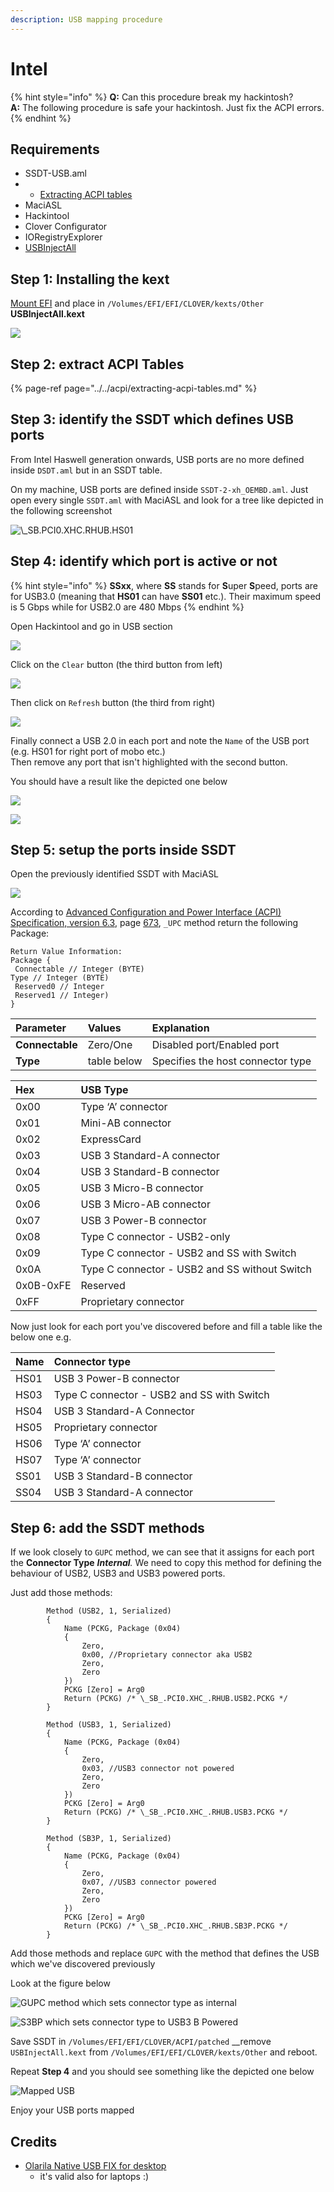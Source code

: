 ```yaml
---
description: USB mapping procedure
---
```


# Intel



{% hint style="info" %}
**Q:** Can this procedure break my hackintosh?  
**A:** The following procedure is safe your hackintosh. Just fix the ACPI errors.
{% endhint %}

##  Requirements

* SSDT-USB.aml
* *  [Extracting ACPI tables](../../acpi/extracting-acpi-tables.md)
* MaciASL
* Hackintool
* Clover Configurator
* IORegistryExplorer
* [USBInjectAll](../../installation/kexts/usb/usbinjectall.md#download-link)

## Step 1: Installing the kext

[Mount EFI](../../bootloaders/mount-efi.md) and place in `/Volumes/EFI/EFI/CLOVER/kexts/Other` **USBInjectAll.kext**

![](../../.gitbook/assets/image%20%2866%29.png)

## Step 2: extract ACPI Tables

{% page-ref page="../../acpi/extracting-acpi-tables.md" %}

## Step 3: identify the SSDT which defines USB ports

From Intel Haswell generation onwards, USB ports are no more defined inside `DSDT.aml` but in an SSDT table.

On my machine, USB ports are defined inside `SSDT-2-xh_OEMBD.aml`. Just open every single `SSDT.aml` with MaciASL and look for a tree like depicted in the following screenshot

 

![\\_SB.PCI0.XHC.RHUB.HS01](../../.gitbook/assets/image%20%2849%29.png)

## Step 4: identify which port is active or not

{% hint style="info" %}
**SSxx**, where **SS** stands for **S**uper **S**peed, ports are for USB3.0 \(meaning that **HS01** can have **SS01** etc.\). Their maximum speed is 5 Gbps while for USB2.0 are 480 Mbps
{% endhint %}

Open Hackintool and go in USB section

![](../../.gitbook/assets/image%20%2818%29.png)

Click on the `Clear` button \(the third button from left\)

![](../../.gitbook/assets/image%20%2856%29.png)

Then click on `Refresh` button \(the third from right\)

![](../../.gitbook/assets/image%20%2880%29.png)

Finally connect a USB 2.0 in each port and note the `Name` of the USB port \(e.g. HS01 for right port of mobo etc.\)  
Then remove any port that isn't highlighted with the second button.  
  
You should have a result like the depicted one below

![](../../.gitbook/assets/image%20%2863%29.png)

 

![](../../.gitbook/assets/image%20%2821%29.png)

## Step 5: setup the ports inside SSDT

Open the previously identified SSDT with MaciASL  


![](../../.gitbook/assets/image%20%2862%29.png)

According to [Advanced Configuration and Power Interface \(ACPI\) Specification, version 6.3](https://uefi.org/sites/default/files/resources/ACPI_6_3_May16.pdf), page [673](https://uefi.org/sites/default/files/resources/ACPI_6_3_May16.pdf#page=673), `_UPC` method return the following Package:

```text
Return Value Information:
Package {
 Connectable // Integer (BYTE)
Type // Integer (BYTE)
 Reserved0 // Integer
 Reserved1 // Integer)
}
```

| Parameter | Values | Explanation |
| :--- | :--- | :--- |
| **Connectable** | Zero/One | Disabled port/Enabled port |
| **Type** | table below | Specifies the host connector type |

| Hex | USB Type |
| :--- | :--- |
| 0x00 | Type ‘A’ connector |
| 0x01 | Mini-AB connector |
| 0x02 | ExpressCard |
| 0x03 | USB 3 Standard-A connector |
| 0x04 | USB 3 Standard-B connector |
| 0x05 | USB 3 Micro-B connector |
| 0x06 | USB 3 Micro-AB connector |
| 0x07 | USB 3 Power-B connector |
| 0x08 | Type C connector - USB2-only |
| 0x09 | Type C connector - USB2 and SS with Switch |
| 0x0A | Type C connector - USB2 and SS without Switch |
| 0x0B-0xFE | Reserved |
| 0xFF | Proprietary connector |

Now just look for each port you've discovered before and fill a table like the below one e.g.

| Name | Connector type |
| :--- | :--- |
| HS01 | USB 3 Power-B connector |
| HS03 | Type C connector - USB2 and SS with Switch |
| HS04 | USB 3 Standard-A Connector |
| HS05 | Proprietary connector |
| HS06 | Type ‘A’ connector |
| HS07 | Type ‘A’ connector |
| SS01 | USB 3 Standard-B connector |
| SS04 | USB 3 Standard-A connector |

## Step 6: add the SSDT methods

If we look closely to `GUPC` method, we can see that it assigns for each port the **Connector Type** _**Internal**._ We need to copy this method for defining the behaviour of USB2, USB3 and USB3 powered ports.

Just add those methods:

```text
        Method (USB2, 1, Serialized)
        {
            Name (PCKG, Package (0x04)
            {
                Zero, 
                0x00, //Proprietary connector aka USB2
                Zero, 
                Zero
            })
            PCKG [Zero] = Arg0
            Return (PCKG) /* \_SB_.PCI0.XHC_.RHUB.USB2.PCKG */
        }

        Method (USB3, 1, Serialized)
        {
            Name (PCKG, Package (0x04)
            {
                Zero, 
                0x03, //USB3 connector not powered
                Zero, 
                Zero
            })
            PCKG [Zero] = Arg0
            Return (PCKG) /* \_SB_.PCI0.XHC_.RHUB.USB3.PCKG */
        }

        Method (SB3P, 1, Serialized)
        {
            Name (PCKG, Package (0x04)
            {
                Zero, 
                0x07, //USB3 connector powered 
                Zero, 
                Zero
            })
            PCKG [Zero] = Arg0
            Return (PCKG) /* \_SB_.PCI0.XHC_.RHUB.SB3P.PCKG */
        }

```

Add those methods and replace `GUPC` with the method that defines the USB which we've discovered previously

Look at the figure below

![GUPC method which sets connector type as internal](../../.gitbook/assets/image%20%2826%29.png)

![S3BP which sets connector type to USB3 B Powered](../../.gitbook/assets/image%20%2898%29.png)

Save SSDT in `/Volumes/EFI/EFI/CLOVER/ACPI/patched` __remove `USBInjectAll.kext` from `/Volumes/EFI/EFI/CLOVER/kexts/Other` and reboot.

Repeat **Step 4** and you should see something like the depicted one below

![Mapped USB](../../.gitbook/assets/image%20%2810%29.png)

Enjoy your USB ports mapped

## Credits

* [Olarila Native USB FIX for desktop ](https://olarila.com/forum/viewtopic.php?f=28&t=10171)
  * it's valid also for laptops :\)







 





